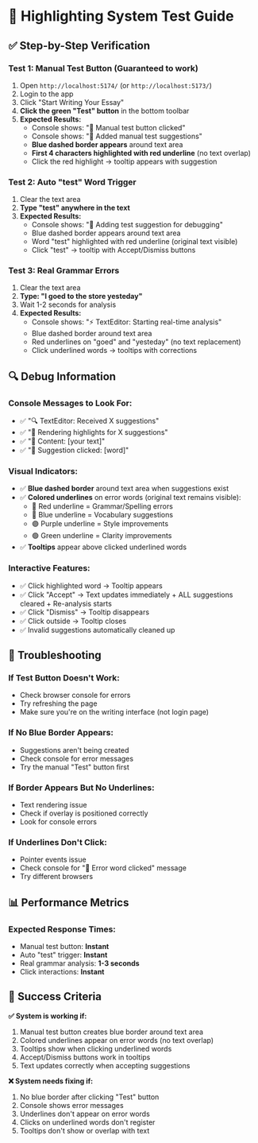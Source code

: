 # 🧪 Highlighting System Test Guide

## ✅ Step-by-Step Verification

### **Test 1: Manual Test Button (Guaranteed to work)**
1. Open `http://localhost:5174/` (or `http://localhost:5173/`)
2. Login to the app
3. Click "Start Writing Your Essay"
4. **Click the green "Test" button** in the bottom toolbar
5. **Expected Results:**
   - Console shows: "🧪 Manual test button clicked"
   - Console shows: "🧪 Added manual test suggestions"
   - **Blue dashed border appears** around text area
   - **First 4 characters highlighted with red underline** (no text overlap)
   - Click the red highlight → tooltip appears with suggestion

### **Test 2: Auto "test" Word Trigger**
1. Clear the text area
2. **Type "test" anywhere in the text**
3. **Expected Results:**
   - Console shows: "🧪 Adding test suggestion for debugging"
   - Blue dashed border appears around text area
   - Word "test" highlighted with red underline (original text visible)
   - Click "test" → tooltip with Accept/Dismiss buttons

### **Test 3: Real Grammar Errors**
1. Clear the text area
2. **Type: "I goed to the store yesteday"**
3. Wait 1-2 seconds for analysis
4. **Expected Results:**
   - Console shows: "⚡ TextEditor: Starting real-time analysis"
   - Blue dashed border around text area
   - Red underlines on "goed" and "yesteday" (no text replacement)
   - Click underlined words → tooltips with corrections

## 🔍 Debug Information

### **Console Messages to Look For:**
- ✅ "🔍 TextEditor: Received X suggestions"
- ✅ "🎨 Rendering highlights for X suggestions"
- ✅ "📝 Content: [your text]"
- ✅ "🎯 Suggestion clicked: [word]"

### **Visual Indicators:**
- ✅ **Blue dashed border** around text area when suggestions exist
- ✅ **Colored underlines** on error words (original text remains visible):
  - 🔴 Red underline = Grammar/Spelling errors
  - 🔵 Blue underline = Vocabulary suggestions
  - 🟣 Purple underline = Style improvements
  - 🟢 Green underline = Clarity improvements
- ✅ **Tooltips** appear above clicked underlined words

### **Interactive Features:**
- ✅ Click highlighted word → Tooltip appears
- ✅ Click "Accept" → Text updates immediately + ALL suggestions cleared + Re-analysis starts
- ✅ Click "Dismiss" → Tooltip disappears
- ✅ Click outside → Tooltip closes
- ✅ Invalid suggestions automatically cleaned up

## 🚨 Troubleshooting

### **If Test Button Doesn't Work:**
- Check browser console for errors
- Try refreshing the page
- Make sure you're on the writing interface (not login page)

### **If No Blue Border Appears:**
- Suggestions aren't being created
- Check console for error messages
- Try the manual "Test" button first

### **If Border Appears But No Underlines:**
- Text rendering issue
- Check if overlay is positioned correctly
- Look for console errors

### **If Underlines Don't Click:**
- Pointer events issue
- Check console for "🎯 Error word clicked" message
- Try different browsers

## 📊 Performance Metrics

### **Expected Response Times:**
- Manual test button: **Instant**
- Auto "test" trigger: **Instant**
- Real grammar analysis: **1-3 seconds**
- Click interactions: **Instant**

## 🎯 Success Criteria

**✅ System is working if:**
1. Manual test button creates blue border around text area
2. Colored underlines appear on error words (no text overlap)
3. Tooltips show when clicking underlined words
4. Accept/Dismiss buttons work in tooltips
5. Text updates correctly when accepting suggestions

**❌ System needs fixing if:**
1. No blue border after clicking "Test" button
2. Console shows error messages
3. Underlines don't appear on error words
4. Clicks on underlined words don't register
5. Tooltips don't show or overlap with text 